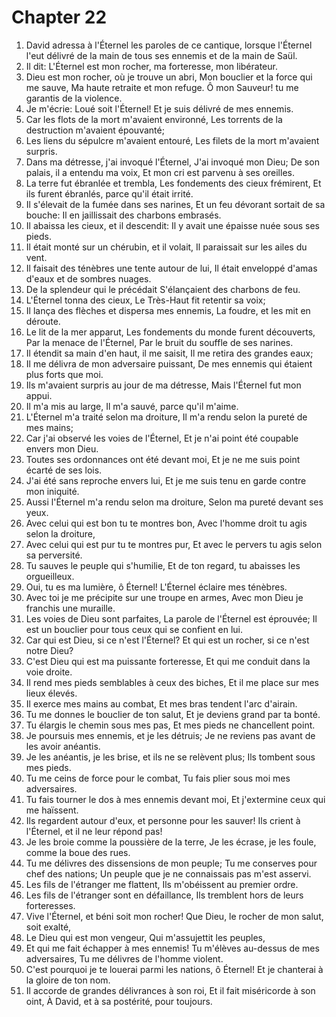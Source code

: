 # Chapter 22

1. David adressa à l'Éternel les paroles de ce cantique, lorsque l'Éternel l'eut délivré de la main de tous ses ennemis et de la main de Saül.
2. Il dit: L'Éternel est mon rocher, ma forteresse, mon libérateur.
3. Dieu est mon rocher, où je trouve un abri, Mon bouclier et la force qui me sauve, Ma haute retraite et mon refuge. Ô mon Sauveur! tu me garantis de la violence.
4. Je m'écrie: Loué soit l'Éternel! Et je suis délivré de mes ennemis.
5. Car les flots de la mort m'avaient environné, Les torrents de la destruction m'avaient épouvanté;
6. Les liens du sépulcre m'avaient entouré, Les filets de la mort m'avaient surpris.
7. Dans ma détresse, j'ai invoqué l'Éternel, J'ai invoqué mon Dieu; De son palais, il a entendu ma voix, Et mon cri est parvenu à ses oreilles.
8. La terre fut ébranlée et trembla, Les fondements des cieux frémirent, Et ils furent ébranlés, parce qu'il était irrité.
9. Il s'élevait de la fumée dans ses narines, Et un feu dévorant sortait de sa bouche: Il en jaillissait des charbons embrasés.
10. Il abaissa les cieux, et il descendit: Il y avait une épaisse nuée sous ses pieds.
11. Il était monté sur un chérubin, et il volait, Il paraissait sur les ailes du vent.
12. Il faisait des ténèbres une tente autour de lui, Il était enveloppé d'amas d'eaux et de sombres nuages.
13. De la splendeur qui le précédait S'élançaient des charbons de feu.
14. L'Éternel tonna des cieux, Le Très-Haut fit retentir sa voix;
15. Il lança des flèches et dispersa mes ennemis, La foudre, et les mit en déroute.
16. Le lit de la mer apparut, Les fondements du monde furent découverts, Par la menace de l'Éternel, Par le bruit du souffle de ses narines.
17. Il étendit sa main d'en haut, il me saisit, Il me retira des grandes eaux;
18. Il me délivra de mon adversaire puissant, De mes ennemis qui étaient plus forts que moi.
19. Ils m'avaient surpris au jour de ma détresse, Mais l'Éternel fut mon appui.
20. Il m'a mis au large, Il m'a sauvé, parce qu'il m'aime.
21. L'Éternel m'a traité selon ma droiture, Il m'a rendu selon la pureté de mes mains;
22. Car j'ai observé les voies de l'Éternel, Et je n'ai point été coupable envers mon Dieu.
23. Toutes ses ordonnances ont été devant moi, Et je ne me suis point écarté de ses lois.
24. J'ai été sans reproche envers lui, Et je me suis tenu en garde contre mon iniquité.
25. Aussi l'Éternel m'a rendu selon ma droiture, Selon ma pureté devant ses yeux.
26. Avec celui qui est bon tu te montres bon, Avec l'homme droit tu agis selon la droiture,
27. Avec celui qui est pur tu te montres pur, Et avec le pervers tu agis selon sa perversité.
28. Tu sauves le peuple qui s'humilie, Et de ton regard, tu abaisses les orgueilleux.
29. Oui, tu es ma lumière, ô Éternel! L'Éternel éclaire mes ténèbres.
30. Avec toi je me précipite sur une troupe en armes, Avec mon Dieu je franchis une muraille.
31. Les voies de Dieu sont parfaites, La parole de l'Éternel est éprouvée; Il est un bouclier pour tous ceux qui se confient en lui.
32. Car qui est Dieu, si ce n'est l'Éternel? Et qui est un rocher, si ce n'est notre Dieu?
33. C'est Dieu qui est ma puissante forteresse, Et qui me conduit dans la voie droite.
34. Il rend mes pieds semblables à ceux des biches, Et il me place sur mes lieux élevés.
35. Il exerce mes mains au combat, Et mes bras tendent l'arc d'airain.
36. Tu me donnes le bouclier de ton salut, Et je deviens grand par ta bonté.
37. Tu élargis le chemin sous mes pas, Et mes pieds ne chancellent point.
38. Je poursuis mes ennemis, et je les détruis; Je ne reviens pas avant de les avoir anéantis.
39. Je les anéantis, je les brise, et ils ne se relèvent plus; Ils tombent sous mes pieds.
40. Tu me ceins de force pour le combat, Tu fais plier sous moi mes adversaires.
41. Tu fais tourner le dos à mes ennemis devant moi, Et j'extermine ceux qui me haïssent.
42. Ils regardent autour d'eux, et personne pour les sauver! Ils crient à l'Éternel, et il ne leur répond pas!
43. Je les broie comme la poussière de la terre, Je les écrase, je les foule, comme la boue des rues.
44. Tu me délivres des dissensions de mon peuple; Tu me conserves pour chef des nations; Un peuple que je ne connaissais pas m'est asservi.
45. Les fils de l'étranger me flattent, Ils m'obéissent au premier ordre.
46. Les fils de l'étranger sont en défaillance, Ils tremblent hors de leurs forteresses.
47. Vive l'Éternel, et béni soit mon rocher! Que Dieu, le rocher de mon salut, soit exalté,
48. Le Dieu qui est mon vengeur, Qui m'assujettit les peuples,
49. Et qui me fait échapper à mes ennemis! Tu m'élèves au-dessus de mes adversaires, Tu me délivres de l'homme violent.
50. C'est pourquoi je te louerai parmi les nations, ô Éternel! Et je chanterai à la gloire de ton nom.
51. Il accorde de grandes délivrances à son roi, Et il fait miséricorde à son oint, À David, et à sa postérité, pour toujours.


